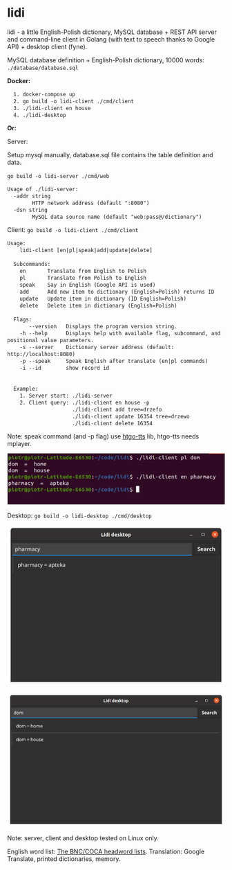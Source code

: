 # lidi
lidi - a little English-Polish dictionary, MySQL database + REST API server and command-line client in Golang (with text to speech thanks to Google API) + desktop client (fyne).

MySQL database definition + English-Polish dictionary, 10000 words:
`./database/database.sql`


**Docker:**

```
  1. docker-compose up
  2. go build -o lidi-client ./cmd/client
  3. ./lidi-client en house 
  4. ./lidi-desktop
```

**Or:**

Server:

Setup mysql manually, database.sql file contains the table definition and data. 

`go build -o lidi-server ./cmd/web`

```
Usage of ./lidi-server:
  -addr string
    	HTTP network address (default ":8080")
  -dsn string
    	MySQL data source name (default "web:pass@/dictionary")
```

Client:
`go build -o lidi-client ./cmd/client`

```
Usage:
    lidi-client [en|pl|speak|add|update|delete]

  Subcommands: 
    en       Translate from English to Polish
    pl       Translate from Polish to English
    speak    Say in English (Google API is used)
    add      Add new item to dictionary (English=Polish) returns ID
    update   Update item in dictionary (ID English=Polish)
    delete   Delete item in dictionary (English=Polish)

  Flags: 
       --version   Displays the program version string.
    -h --help      Displays help with available flag, subcommand, and positional value parameters.
    -s --server    Dictionary server address (default: http://localhost:8080)
    -p --speak     Speak English after translate (en|pl commands)
    -i --id        show record id


  Example:
    1. Server start: ./lidi-server
    2. Client query: ./lidi-client en house -p
                     ./lidi-client add tree=drzefo
                     ./lidi-client update 16354 tree=drzewo  
                     ./lidi-client delete 16354
```
Note: speak command (and -p flag) use [htgo-tts](https://github.com/hegedustibor/htgo-tts) lib,
htgo-tts needs mplayer. 

![Screen](/lidi-client.png)

Desktop:
`go build -o lidi-desktop ./cmd/desktop`

![Screen](/lidi-desktop.png)

![Screen](/lidi-desktop-pl.png)

Note: server, client and desktop tested on Linux only.

English word list: [The BNC/COCA headword lists](https://www.wgtn.ac.nz/lals/resources/paul-nations-resources/vocabulary-lists).
Translation: Google Translate, printed dictionaries, memory.
